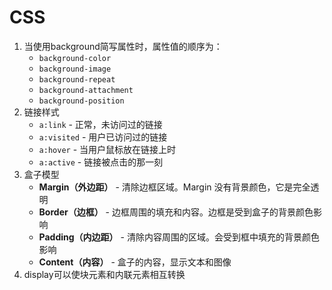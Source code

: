 # CSS

1. 当使用background简写属性时，属性值的顺序为：
   - `background-color`
   - `background-image`
   - `background-repeat`
   - `background-attachment`
   - `background-position`
2. 链接样式
   - `a:link` - 正常，未访问过的链接
   - `a:visited` - 用户已访问过的链接
   - `a:hover` - 当用户鼠标放在链接上时
   - `a:active` - 链接被点击的那一刻
3. 盒子模型
   - **Margin（外边距）** - 清除边框区域。Margin 没有背景颜色，它是完全透明
   - **Border（边框）** - 边框周围的填充和内容。边框是受到盒子的背景颜色影响
   - **Padding（内边距）** - 清除内容周围的区域。会受到框中填充的背景颜色影响
   - **Content（内容）** - 盒子的内容，显示文本和图像
4. display可以使块元素和内联元素相互转换